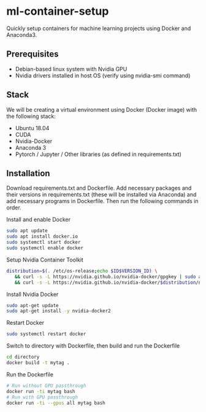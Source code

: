 # ml-container-setup

Quickly setup containers for machine learning projects using Docker and Anaconda3.  

## Prerequisites

- Debian-based linux system with Nvidia GPU
- Nvidia drivers installed in host OS (verify using nvidia-smi command)



## Stack

We will be creating a virtual environment using Docker (Docker image) with the following stack:
- Ubuntu 18.04
- CUDA
- Nvidia-Docker
- Anaconda 3
- Pytorch / Jupyter / Other libraries (as defined in requirements.txt)

## Installation

Download requirements.txt and Dockerfile. Add necessary packages and their versions in requirements.txt (these will be installed via Anaconda) and add necessary programs in Dockerfile. Then run the following commands in order. 

Install and enable Docker

```sh
sudo apt update
sudo apt install docker.io
sudo systemctl start docker
sudo systemctl enable docker
```

Setup Nvidia Container Toolkit
```sh
distribution=$(. /etc/os-release;echo $ID$VERSION_ID) \
   && curl -s -L https://nvidia.github.io/nvidia-docker/gpgkey | sudo apt-key add - \
   && curl -s -L https://nvidia.github.io/nvidia-docker/$distribution/nvidia-docker.list | sudo tee /etc/apt/sources.list.d/nvidia-docker.list
```

Install Nvidia Docker
```sh
sudo apt-get update
sudo apt-get install -y nvidia-docker2
```

Restart Docker
```sh
sudo systemctl restart docker
```

Switch to directory with Dockerfile, then build and run the Dockerfile

```sh
cd directory
docker build -t mytag .
```

Run the Dockerfile 
```sh
# Run without GPU passthrough
docker run -ti mytag bash 
# Run with GPU passthrough 
docker run -ti --gpus all mytag bash 
```
